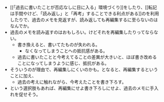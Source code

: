 - [[「過去に書いたことが否応なしに目に入る」環境づくり]]をしたり、[[転記は手間やけど、「読み返し」と「再考」することできる利点がある]]のを利用したりで、過去のメモを見返すが、読み返しても再編集するに至らないのはなんでか。
- 過去のメモを読み返すのはおもしろい。けどそれを再編集したりってならない。
	- 書き換えると、書いてたものが失われる。
		- なくなってしまうことへの抵抗感がある。
	- 過去に書いたことと今考えてることの差異が大きいと、ほぼ書き改めることになってしまうように感じ、抵抗がある。
- そういうのが理由で、再編集しにくいのかも。となると、再編集するということに加え、
	- 過去の考えに触れながら、今考えたことを書き下ろす。
- という選択肢もあれば、再編集にせよ書き下ろしにせよ、過去のメモに手入れを促せそう。